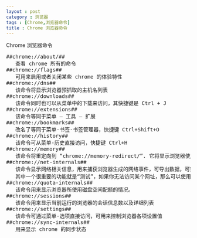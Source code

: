 ```yaml
---
layout : post
category : 浏览器
tags : [Chrome,浏览器命令]
title : Chrome 浏览器命令
---
```


Chrome 浏览器命令

<pre>
##chrome://about/##
   查看 chrome 所有的命令
##chrome://flags##
   可用来启用或者关闭某些 chrome 的体验特性 
##chrome://dns##
   该命令将显示浏览器预抓取的主机名列表 
##chrome://downloads##
   该命令同时也可以从菜单中的下载来访问，其快捷键是 Ctrl + J 
##chrome://extensions##
   该命令等同于菜单 – 工具 – 扩展 
##chrome://bookmarks##
   改名了等同于菜单-书签-书签管理器，快捷键 Ctrl+Shift+O 
##chrome://history##
   该命令可从菜单-历史直接访问，快捷键 Ctrl+H 
##chrome://memory##
   该命令将重定向到 “chrome://memory-redirect/”. 它将显示浏览器使用内存的情况，以及系统中运行的其他浏览器，包括 firefox。同时还显示浏览器进程的详细信息。
##chrome://net-internals##
   该命令显示网络相关信息，用来捕获浏览器生成的网络事件，可导出数据，可查看 DNS 主机解析缓存。
   其中一个很重要的功能就是“测试”，如果你无法访问某个网址，那么可以使用 “chrome://net-internals” -> 点击“Tests” tab -> 输入网址，并点击开始测试，Chrome 将报告具体的问题所在。 
##chrome://quota-internals##
   该命令用来显示浏览器所使用磁盘空间配额的情况。
##chrome://sessions##
   该命令用来显示当前运行的浏览器的会话信息数以及详细列表 
##chrome://settings##
   该命令可通过菜单-选项直接访问，可用来控制浏览器各项设置值 
##chrome://sync-internals##
   用来显示 chrome 的同步状态 
</pre>